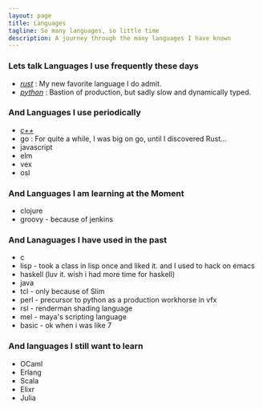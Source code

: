 ```yaml
---
layout: page
title: Languages
tagline: So many languages, so little time
description: A journey through the many languages I have known
---
```


### Lets talk Languages I use frequently these days

* [*rust*](languages/rust.html) :
    My new favorite language I do admit.
* [*python*](languages/python.html) :
    Bastion of production, but sadly slow and dynamically typed.

### And Languages I use periodically
* [*c++*](languages/cpp.html)
* go :
  For quite a while, I was big on go, until I discovered Rust...
* javascript
* elm
* vex
* osl

### And Languages I am learning at the Moment
* clojure
* groovy - because of jenkins

### And Lanaguages I have used in the past
* c
* lisp - took a class in lisp once and liked it. and I used to hack on emacs
* haskell (luv it. wish i had more time for haskell)
* java
* tcl - only because of Slim
* perl - precursor to python as a production workhorse in vfx
* rsl - renderman shading language
* mel - maya's scripting language
* basic - ok when i was like 7

### And languages I still want to learn
* OCaml
* Erlang
* Scala
* Elixr
* Julia
